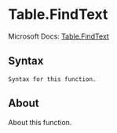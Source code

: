 ---
---

# Table.FindText

Microsoft Docs: [Table.FindText](https://docs.microsoft.com/en-us/powerquery-m/table-findtext)

## Syntax

```powerquery-m
Syntax for this function.
```

## About

About this function.

